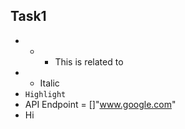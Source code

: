 ## Task1
-  * * This is related to 
- * Italic
- `Highlight`
- API Endpoint = []"www.google.com" 
- Hi
